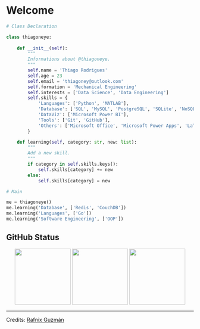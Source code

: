 # Welcome

```python
# Class Declaration

class thiagoneye:
  
    def __init__(self):
        """
        Informations about @thiagoneye.
        """
        self.name = 'Thiago Rodrigues'
        self.age = 23
        self.email = 'thiagoney@outlook.com'
        self.formation = 'Mechanical Engineering'
        self.interests = ['Data Science', 'Data Engineering']
        self.skills = {
            'Languages': ['Python', 'MATLAB'],
            'Database': ['SQL', 'MySQL', 'PostgreSQL', 'SQLite', 'NoSQL', 'MongoDB'],
            'DataViz': ['Microsoft Power BI'],
            'Tools': ['Git', 'GitHub'],
            'Others': ['Microsoft Office', 'Microsoft Power Apps', 'LaTeX']
        }

    def learning(self, category: str, new: list):
        """
        Add a new skill.
        """
        if category in self.skills.keys():
            self.skills[category] += new
        else:
            self.skills[category] = new

# Main

me = thiagoneye()
me.learning('Database', ['Redis', 'CouchDB'])
me.learning('Languages', ['Go'])
me.learning('Software Engineering', ['OOP'])
```

## GitHub Status

<p align= "center">
  <img height="150" src="https://github-readme-stats.vercel.app/api?username=thiagoneye&theme=react&show_icons=true&include_all_commits=false&hide_border=true" />
  <img height="150" src="https://github-readme-streak-stats.herokuapp.com/?user=thiagoneye&theme=react&hide_border=true&date_format=M%20j%5B%2C%20Y%5D" />
  <img height="150" src="https://github-readme-stats.vercel.app/api/top-langs/?username=thiagoneye&theme=react&hide_border=true&layout=compact" />
</p>

---

Credits: [Rafnix Guzmán](https://github.com/rafnixg/)

<!---
<p align="left"> <img src="https://komarev.com/ghpvc/?username=thiagoneye" alt="thiagoneye" /> </p>

thiagoneye/thiagoneye is a ✨ special ✨ repository because its `README.md` (this file) appears on your GitHub profile.
You can click the Preview link to take a look at your changes.
--->
